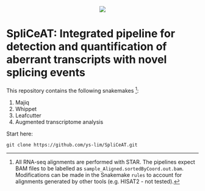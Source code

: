 <p align="center">
  <img src="https://github.com/ys-lim/SpliCeAT/assets/68455070/e594546e-d22b-4bb1-a777-f000d51c2919" />
</p>

# SpliCeAT: Integrated pipeline for detection and quantification of aberrant transcripts with novel splicing events

This repository contains the following snakemakes [^1]:
1. Majiq
2. Whippet
3. Leafcutter
4. Augmented transcriptome analysis

Start here: 
```
git clone https://github.com/ys-lim/SpliCeAT.git
```

[^1]: All RNA-seq alignments are performed with STAR. The pipelines expect BAM files to be labelled as `sample_Aligned.sortedByCoord.out.bam`. Modifications can be made in the Snakemake `rules` to account for alignments generated by other tools (e.g. HISAT2 - not tested). 
